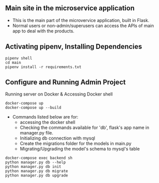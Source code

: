 ## Main site in the microservice application
 - This is the main part of the microvervice application, built in Flask.
 - Normal users or non-admin/superusers can access the APIs of main app to deal with the products.

## Activating pipenv, Installing Dependencies
```
pipenv shell
cd main
pipenv install -r requirements.txt
```

## Configure and Running Admin Project
Running server on Docker & Accessing Docker shell
```
docker-compose up
docker-compose up --build
```
- Commands listed below are for:
    - accessing the docker shell
    - Checking the commands available for 'db', flask's app name in manager.py file.
    - Initializing db connection with mysql
    - Create the migrations folder for the models in main.py 
    - Migrating/Upgrading the model's schema to mysql's table
```
docker-compose exec backend sh
python manager.py db --help
python manager.py db init
python manager.py db migrate
python manager.py db upgrade
```
 
